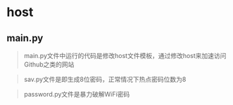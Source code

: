 # host
## main.py
> main.py文件中运行的代码是修改host文件模板，通过修改host来加速访问Github之类的网站

> sav.py文件是即生成8位密码，正常情况下热点密码位数为8

> password.py文件是暴力破解WiFi密码